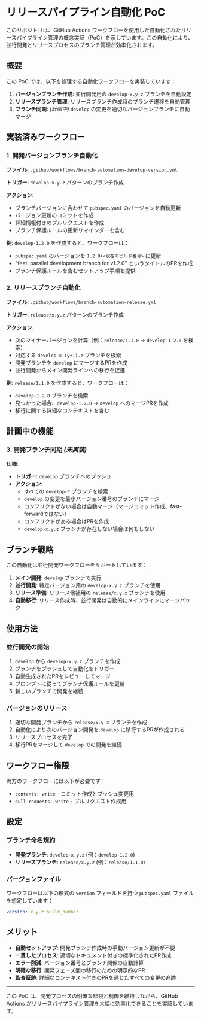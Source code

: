 # リリースパイプライン自動化 PoC

このリポジトリは、GitHub Actions ワークフローを使用した自動化されたリリースパイプライン管理の概念実証（PoC）を示しています。この自動化により、並行開発とリリースプロセスのブランチ管理が効率化されます。

## 概要

この PoC では、以下を処理する自動化ワークフローを実装しています：

1. **バージョンブランチ作成**: 並行開発用の `develop-x.y.z` ブランチを自動設定
2. **リリースブランチ管理**: リリースブランチ作成時のブランチ遷移を自動管理
3. **ブランチ同期**: *(計画中)* `develop` の変更を適切なバージョンブランチに自動マージ

## 実装済みワークフロー

### 1. 開発バージョンブランチ自動化

**ファイル**: `.github/workflows/branch-automation-develop-version.yml`

**トリガー**: `develop-x.y.z` パターンのブランチ作成

**アクション**:

- ブランチバージョンに合わせて `pubspec.yaml` のバージョンを自動更新
- バージョン更新のコミットを作成
- 詳細情報付きのプルリクエストを作成
- ブランチ保護ルールの更新リマインダーを含む

**例**: `develop-1.2.0` を作成すると、ワークフローは：

- `pubspec.yaml` のバージョンを `1.2.0+<現在のビルド番号>` に更新
- "feat: parallel development branch for v1.2.0" というタイトルのPRを作成
- ブランチ保護ルールを含むセットアップ手順を提供

### 2. リリースブランチ自動化

**ファイル**: `.github/workflows/branch-automation-release.yml`

**トリガー**: `release/x.y.z` パターンのブランチ作成

**アクション**:

- 次のマイナーバージョンを計算（例：`release/1.1.0` → `develop-1.2.0` を検索）
- 対応する `develop-x.(y+1).z` ブランチを検索
- 開発ブランチを `develop` にマージするPRを作成
- 並行開発からメイン開発ラインへの移行を促進

**例**: `release/1.1.0` を作成すると、ワークフローは：

- `develop-1.2.0` ブランチを検索
- 見つかった場合、`develop-1.2.0` → `develop` へのマージPRを作成
- 移行に関する詳細なコンテキストを含む

## 計画中の機能

### 3. 開発ブランチ同期 *(未実装)*

**仕様**:

- **トリガー**: `develop` ブランチへのプッシュ
- **アクション**:
  - すべての `develop-*` ブランチを検索
  - `develop` の変更を最小バージョン番号のブランチにマージ
  - コンフリクトがない場合は自動マージ（マージコミット作成、fast-forwardではない）
  - コンフリクトがある場合はPRを作成
  - `develop-x.y.z` ブランチが存在しない場合は何もしない

## ブランチ戦略

この自動化は並行開発ワークフローをサポートしています：

1. **メイン開発**: `develop` ブランチで実行
2. **並行開発**: 特定バージョン用の `develop-x.y.z` ブランチを使用
3. **リリース準備**: リリース候補用の `release/x.y.z` ブランチを使用
4. **自動移行**: リリース作成時、並行開発は自動的にメインラインにマージバック

## 使用方法

### 並行開発の開始

1. `develop` から `develop-x.y.z` ブランチを作成
2. ブランチをプッシュして自動化をトリガー
3. 自動生成されたPRをレビューしてマージ
4. プロンプトに従ってブランチ保護ルールを更新
5. 新しいブランチで開発を継続

### バージョンのリリース

1. 適切な開発ブランチから `release/x.y.z` ブランチを作成
2. 自動化により次のバージョン開発を `develop` に移行するPRが作成される
3. リリースプロセスを完了
4. 移行PRをマージして `develop` での開発を継続

## ワークフロー権限

両方のワークフローには以下が必要です：

- `contents: write` - コミット作成とプッシュ変更用
- `pull-requests: write` - プルリクエスト作成用

## 設定

### ブランチ命名規約

- **開発ブランチ**: `develop-x.y.z` (例：`develop-1.2.0`)
- **リリースブランチ**: `release/x.y.z` (例：`release/1.1.0`)

### バージョンファイル

ワークフローは以下の形式の `version` フィールドを持つ `pubspec.yaml` ファイルを想定しています：

```yaml
version: x.y.z+build_number
```

## メリット

- **自動セットアップ**: 開発ブランチ作成時の手動バージョン更新が不要
- **一貫したプロセス**: 適切なドキュメント付きの標準化されたPR作成
- **エラー削減**: バージョン番号とブランチ関係の自動計算
- **明確な移行**: 開発フェーズ間の移行のための明示的なPR
- **監査証跡**: 詳細なコンテキスト付きのPRを通じたすべての変更の追跡

---

この PoC は、開発プロセスの明確な監視と制御を維持しながら、GitHub Actions がリリースパイプライン管理を大幅に効率化できることを実証しています。 